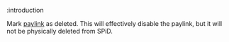 :introduction

Mark [paylink](/paylinks/) as deleted. This will effectively disable the
paylink, but it will not be physically deleted from SPiD.
